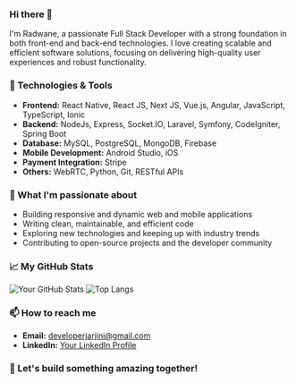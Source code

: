 ### Hi there 👋

I'm Radwane, a passionate Full Stack Developer with a strong foundation in both front-end and back-end technologies. I love creating scalable and efficient software solutions, focusing on delivering high-quality user experiences and robust functionality.

### 🔧 Technologies & Tools
- **Frontend:** React Native, React JS, Next JS, Vue.js, Angular, JavaScript, TypeScript, Ionic
- **Backend:** NodeJs, Express, Socket.IO, Laravel, Symfony, CodeIgniter, Spring Boot
- **Database:** MySQL, PostgreSQL, MongoDB, Firebase
- **Mobile Development:** Android Studio, iOS
- **Payment Integration:** Stripe
- **Others:** WebRTC, Python, Git, RESTful APIs

### 🌟 What I'm passionate about
- Building responsive and dynamic web and mobile applications
- Writing clean, maintainable, and efficient code
- Exploring new technologies and keeping up with industry trends
- Contributing to open-source projects and the developer community

### 📈 My GitHub Stats
![Your GitHub Stats](https://github-readme-stats.vercel.app/api?username=radonejr&show_icons=true&theme=radical)
![Top Langs](https://github-readme-stats.vercel.app/api/top-langs/?username=radonejr&layout=compact&theme=radical)

### 📫 How to reach me
- **Email:** [developerjarjini@gmail.com](mailto:developerjarjini@gmail.com)
- **LinkedIn:** [Your LinkedIn Profile](https://www.linkedin.com/in/radwane-jarjini-347789189)

### 🚀 Let's build something amazing together!
